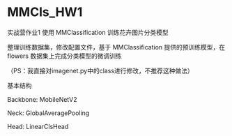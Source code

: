 # MMCls_HW1

实战营作业1 使用 MMClassification 训练花卉图片分类模型

整理训练数据集，修改配置文件，基于 MMClassification 提供的预训练模型，在 flowers 数据集上完成分类模型的微调训练

（PS：我直接对imagenet.py中的class进行修改，不推荐这种做法）

基本结构

Backbone: MobileNetV2

Neck: GlobalAveragePooling

Head: LinearClsHead
